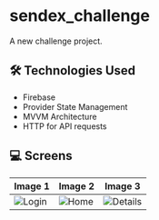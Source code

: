 # sendex_challenge

A new challenge project.

## 🛠️ Technologies Used
- Firebase
- Provider State Management
- MVVM Architecture
- HTTP for API requests

## 💻 Screens
| Image 1                                                                                                                      | Image 2                                                                                                                     | Image 3                                                                                                                        |
|------------------------------------------------------------------------------------------------------------------------------|-----------------------------------------------------------------------------------------------------------------------------|--------------------------------------------------------------------------------------------------------------------------------|
| ![Login](https://github.com/ahmedasaber/activationCode/blob/main/WhatsApp%20Image%202025-04-04%20at%2018.48.27_3f27605d.jpg) | ![Home](https://github.com/ahmedasaber/activationCode/blob/main/WhatsApp%20Image%202025-04-04%20at%2018.48.28_cc5e7190.jpg) | ![Details](https://github.com/ahmedasaber/activationCode/blob/main/WhatsApp%20Image%202025-04-04%20at%2018.48.27_c0ca9a0d.jpg) |



